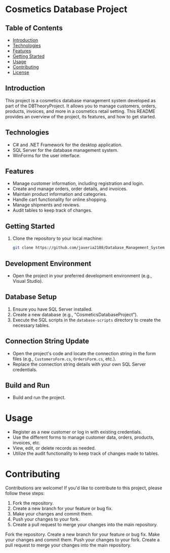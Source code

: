 # Cosmetics Database Project

## Table of Contents
- [Introduction](#introduction)
- [Technologies](#technologies)
- [Features](#features)
- [Getting Started](#getting-started)
- [Usage](#usage)
- [Contributing](#contributing)
- [License](#license)

## Introduction
This project is a cosmetics database management system developed as part of the DBTheoryProject. It allows you to manage customers, orders, products, invoices, and more in a cosmetics retail setting. This README provides an overview of the project, its features, and how to get started.

## Technologies
- C# and .NET Framework for the desktop application.
- SQL Server for the database management system.
- WinForms for the user interface.

## Features
- Manage customer information, including registration and login.
- Create and manage orders, order details, and invoices.
- Maintain product information and categories.
- Handle cart functionality for online shopping.
- Manage shipments and reviews.
- Audit tables to keep track of changes.

## Getting Started
1. Clone the repository to your local machine:

   ```bash
   git clone https://github.com/javeria2108/Database_Management_System_MakeupShop

## Development Environment
- Open the project in your preferred development environment (e.g., Visual Studio).

## Database Setup
1. Ensure you have SQL Server installed.
2. Create a new database (e.g., "CosmeticsDatabaseProject").
3. Execute the SQL scripts in the `database-scripts` directory to create the necessary tables.

## Connection String Update
- Open the project's code and locate the connection string in the form files (e.g., `CustomersForm.cs`, `OrdersForm.cs`, etc.).
- Replace the connection string details with your own SQL Server credentials.

## Build and Run
- Build and run the project.

# Usage
- Register as a new customer or log in with existing credentials.
- Use the different forms to manage customer data, orders, products, invoices, etc.
- View, edit, or delete records as needed.
- Utilize the audit functionality to keep track of changes made to tables.

# Contributing
Contributions are welcome! If you'd like to contribute to this project, please follow these steps:
1. Fork the repository.
2. Create a new branch for your feature or bug fix.
3. Make your changes and commit them.
4. Push your changes to your fork.
5. Create a pull request to merge your changes into the main repository.

Fork the repository.
Create a new branch for your feature or bug fix.
Make your changes and commit them.
Push your changes to your fork.
Create a pull request to merge your changes into the main repository.
